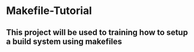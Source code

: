 # Makefile-Tutorial

## This project will be used to training how to setup a build system using makefiles

